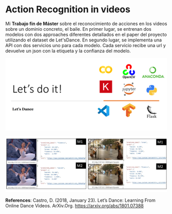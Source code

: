 # Action Recognition in videos 
Mi **Trabajo fin de Máster** sobre el reconocimiento de acciones en los videos sobre un dominio concreto, el baile. 
En primer lugar, se entrenan dos modelos con dos approaches diferentes detallados en el paper del proyecto utilizando el dataset de Let'sDance. 
En segundo lugar, se implementa una API con dos servicios uno para cada modelo. Cada servicio recibe una url y devuelve un json con la etiqueta y la confianza del modelo.

![tools](https://github.com/pilarcode/action-recognition-in-videos/blob/master/images/tools.png)


![inferencia ejemplos](https://github.com/pilarcode/action-recognition-in-videos/blob/master/images/ejemplo_inferencia.png)

**References**:
Castro, D. (2018, January 23). Let’s Dance: Learning From Online Dance Videos. ArXiv.Org. https://arxiv.org/abs/1801.07388 
